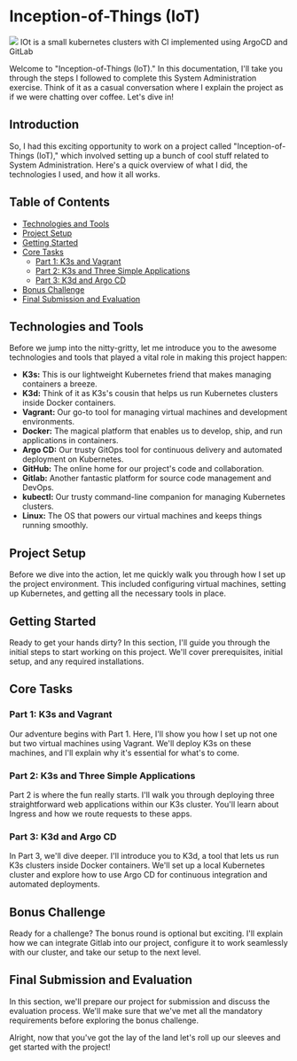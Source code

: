# Inception-of-Things (IoT) 
<img src="https://spaceliftio.wpcomstaging.com/wp-content/uploads/2022/07/90.kubernetes-cluster.png" />
IOt is a small kubernetes clusters with CI implemented using ArgoCD and GitLab

Welcome to "Inception-of-Things (IoT)." In this documentation, I'll take you through the steps I followed to complete this System Administration exercise. Think of it as a casual conversation where I explain the project as if we were chatting over coffee. Let's dive in!

## Introduction

So, I had this exciting opportunity to work on a project called "Inception-of-Things (IoT)," which involved setting up a bunch of cool stuff related to System Administration. Here's a quick overview of what I did, the technologies I used, and how it all works.

## Table of Contents

- [Technologies and Tools](#technologies-and-tools)
- [Project Setup](#project-setup)
- [Getting Started](#getting-started)
- [Core Tasks](#core-tasks)
  - [Part 1: K3s and Vagrant](#part-1-k3s-and-vagrant)
  - [Part 2: K3s and Three Simple Applications](#part-2-k3s-and-three-simple-applications)
  - [Part 3: K3d and Argo CD](#part-3-k3d-and-argo-cd)
- [Bonus Challenge](#bonus-challenge)
- [Final Submission and Evaluation](#final-submission-and-evaluation)

## Technologies and Tools

Before we jump into the nitty-gritty, let me introduce you to the awesome technologies and tools that played a vital role in making this project happen:

- **K3s:** This is our lightweight Kubernetes friend that makes managing containers a breeze.
- **K3d:** Think of it as K3s's cousin that helps us run Kubernetes clusters inside Docker containers.
- **Vagrant:** Our go-to tool for managing virtual machines and development environments.
- **Docker:** The magical platform that enables us to develop, ship, and run applications in containers.
- **Argo CD:** Our trusty GitOps tool for continuous delivery and automated deployment on Kubernetes.
- **GitHub:** The online home for our project's code and collaboration.
- **Gitlab:** Another fantastic platform for source code management and DevOps.
- **kubectl:** Our trusty command-line companion for managing Kubernetes clusters.
- **Linux:** The OS that powers our virtual machines and keeps things running smoothly.

## Project Setup

Before we dive into the action, let me quickly walk you through how I set up the project environment. This included configuring virtual machines, setting up Kubernetes, and getting all the necessary tools in place.

## Getting Started

Ready to get your hands dirty? In this section, I'll guide you through the initial steps to start working on this project. We'll cover prerequisites, initial setup, and any required installations.

## Core Tasks

### Part 1: K3s and Vagrant

Our adventure begins with Part 1. Here, I'll show you how I set up not one but two virtual machines using Vagrant. We'll deploy K3s on these machines, and I'll explain why it's essential for what's to come.

### Part 2: K3s and Three Simple Applications

Part 2 is where the fun really starts. I'll walk you through deploying three straightforward web applications within our K3s cluster. You'll learn about Ingress and how we route requests to these apps.

### Part 3: K3d and Argo CD

In Part 3, we'll dive deeper. I'll introduce you to K3d, a tool that lets us run K3s clusters inside Docker containers. We'll set up a local Kubernetes cluster and explore how to use Argo CD for continuous integration and automated deployments.

## Bonus Challenge

Ready for a challenge? The bonus round is optional but exciting. I'll explain how we can integrate Gitlab into our project, configure it to work seamlessly with our cluster, and take our setup to the next level.

## Final Submission and Evaluation

In this section, we'll prepare our project for submission and discuss the evaluation process. We'll make sure that we've met all the mandatory requirements before exploring the bonus challenge.

Alright, now that you've got the lay of the land let's roll up our sleeves and get started with the project!
